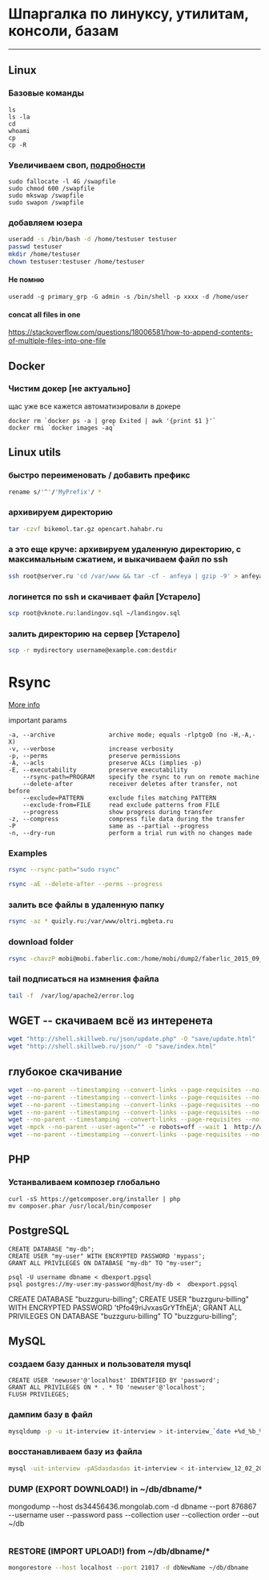 # Шпаргалка по линуксу, утилитам, консоли, базам
-------

## Linux

### Базовые команды

```
ls 
ls -la
cd 
whoami
cp
cp -R
```



### Увеличиваем своп, [подробности](https://www.digitalocean.com/community/tutorials/how-to-add-swap-on-ubuntu-14-04)
```
sudo fallocate -l 4G /swapfile
sudo chmod 600 /swapfile
sudo mkswap /swapfile
sudo swapon /swapfile
```

### добавляем юзера
```bash
useradd -s /bin/bash -d /home/testuser testuser
passwd testuser
mkdir /home/testuser
chown testuser:testuser /home/testuser
```

#### Не помню
```
useradd -g primary_grp -G admin -s /bin/shell -p xxxx -d /home/user
```

#### concat all files in one
https://stackoverflow.com/questions/18006581/how-to-append-contents-of-multiple-files-into-one-file


## Docker

### Чистим докер [не актуально]
щас уже все кажется автоматизировали в докере
```
docker rm `docker ps -a | grep Exited | awk '{print $1 }'`
docker rmi `docker images -aq`
```

## Linux utils

### быстро переименовать / добавить префикс
```bash
rename s/'^'/'MyPrefix'/ *
```

### архивируем директорию
```bash
tar -czvf bikemol.tar.gz opencart.hahabr.ru
```

### а это еще круче: архивируем удаленную директорию, с максимальным сжатием, и выкачиваем файл по ssh
```bash
ssh root@server.ru 'cd /var/www && tar -cf - anfeya | gzip -9' > anfeya_2014_04_19.tgz
```
### логинется по ssh и скачивает файл [Устарело]
```bash
scp root@vknote.ru:landingov.sql ~/landingov.sql
```
### залить директорию на сервер [Устарело]
```bash
scp -r mydirectory username@example.com:destdir
```


# Rsync

[More info](https://linux.die.net/man/1/rsync)


important params
```
-a, --archive               archive mode; equals -rlptgoD (no -H,-A,-X)
-v, --verbose               increase verbosity
-p, --perms                 preserve permissions
-A, --acls                  preserve ACLs (implies -p)
-E, --executability         preserve executability
    --rsync-path=PROGRAM    specify the rsync to run on remote machine
    --delete-after          receiver deletes after transfer, not before
    --exclude=PATTERN       exclude files matching PATTERN
    --exclude-from=FILE     read exclude patterns from FILE
    --progress              show progress during transfer
-z, --compress              compress file data during the transfer
-P                          same as --partial --progress
-n, --dry-run               perform a trial run with no changes made
```

### Examples

```bash
rsync --rsync-path="sudo rsync" 
```

```bash
rsync -aE --delete-after --perms --progress
```

### залить все файлы в удаленную папку
```bash
rsync -az * quizly.ru:/var/www/oltri.mgbeta.ru
```

### download folder
```bash
rsync -chavzP mobi@mobi.faberlic.com:/home/mobi/dump2/faberlic_2015_09_18 ./dump
```

### tail подписаться на измнения файла
```bash
tail -f  /var/log/apache2/error.log
```


## WGET -- скачиваем всё из интеренета

```bash
wget "http://shell.skillweb.ru/json/update.php" -O "save/update.html"
wget "http://shell.skillweb.ru/json/" -O "save/index.html"
```

## глубокое скачивание

```bash
wget --no-parent --timestamping --convert-links --page-requisites --no-host-directories -erobots=off https://trafficstars.com/
wget --no-parent --timestamping --convert-links --page-requisites --no-host-directories -erobots=off http://landing001.akropol-st.ru/
wget --no-parent --timestamping --convert-links --page-requisites --no-host-directories -erobots=off http://demo.oscodo.com/obsession-v1.1/html-video-bg/dark-demo-two-video-transparent-pattern.html
wget --no-parent --timestamping --convert-links --page-requisites --no-host-directories -erobots=off http://landing001.akropol-st.ru/
wget --no-parent --timestamping --convert-links --page-requisites --no-host-directories -erobots=off --adjust-extension http://landing001.akropol-st.ru/
wget -mpck --no-parent --user-agent="" -e robots=off --wait 1  http://web.archive.org/web/20141216214338/http://biz-accord.ru/
wget --no-parent --timestamping --convert-links --page-requisites --no-host-directories -erobots=off --adjust-extension  --mirror --domains=staticweb.archive.org,web.archive.org http://web.archive.org/web/20141216214338/http://biz-accord.ru/
```

## PHP

### Устанваливаем композер глобально
```
curl -sS https://getcomposer.org/installer | php 
mv composer.phar /usr/local/bin/composer
```
## PostgreSQL

```
CREATE DATABASE "my-db";
CREATE USER "my-user" WITH ENCRYPTED PASSWORD 'mypass';
GRANT ALL PRIVILEGES ON DATABASE "my-db" TO "my-user";
```

```
psql -U username dbname < dbexport.pgsql
psql postgres://my-user:my-password@host/my-db <  dbexport.pgsql
```

CREATE DATABASE "buzzguru-billing";
CREATE USER "buzzguru-billing" WITH ENCRYPTED PASSWORD 'tPfo49riJvxasGrYTfhEjA';
GRANT ALL PRIVILEGES ON DATABASE "buzzguru-billing" TO "buzzguru-billing";


## MySQL

### создаем базу данных и пользователя mysql
```
CREATE USER 'newuser'@'localhost' IDENTIFIED BY 'password';
GRANT ALL PRIVILEGES ON * . * TO 'newuser'@'localhost';
FLUSH PRIVILEGES;
```

### дампим базу в файл
```bash
mysqldump -p -u it-interview it-interview > it-interview_`date +%d_%b_%Y`.sql
```

### восстанавливаем базу из файла
```bash
mysql -uit-interview -pASdasdasdas it-interview < it-interview_12_02_2014.sql
```

### DUMP (EXPORT DOWNLOAD!) in ~/db/dbname/*
mongodump --host ds34456436.mongolab.com -d dbname --port 876867 --username user --password pass --collection user --collection order --out ~/db
```
```

### RESTORE (IMPORT UPLOAD!) from ~/db/dbname/*
```bash
mongorestore --host localhost --port 21017 -d dbNewName ~/db/dbname
```

